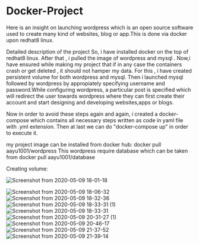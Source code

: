 # Docker-Project

Here is an insight on launching wordpress which is an open source software used to create many kind of websites, blog or app.This is done via docker upon redhat8 linux.

Detailed description of the project So, i have installed docker on the top of redhat8 linux. After that , i pulled the image of wordpress and mysql . Now,i have ensured while making my project that if in any case the containers crash or get deleted , it should not hamper my data. For this , i have created persistent volume for both wordpress and mysql. Then i launched mysql followed by wordpress by appropiately specifying username and password.While configuring wordpress, a particular post is specified which will redirect the user towards wordpress where they can first create their account and start designing and developing websites,apps or blogs.

Now in order to avoid these steps again and again, i created a docker-compose which contains all necessary steps written as code in yaml file with .yml extension. Then at last we can do "docker-compose up" in order to execute it.

my project image can be installed from docker hub:
docker pull aayu1001/wordpress
This wordpress require database which can be taken from 
docker pull aayu1001/database


Creating volume:

![Screenshot from 2020-05-09 18-01-18](https://user-images.githubusercontent.com/65100683/81495174-f2ef3200-92cb-11ea-9287-e28265f2ab12.png)


![Screenshot from 2020-05-09 18-06-32](https://user-images.githubusercontent.com/65100683/81495259-bf60d780-92cc-11ea-8545-dbb8ce820b8f.png)
![Screenshot from 2020-05-09 18-32-36](https://user-images.githubusercontent.com/65100683/81495262-c556b880-92cc-11ea-9e2d-8f7c55f7c672.png)
![Screenshot from 2020-05-09 18-33-31 (1)](https://user-images.githubusercontent.com/65100683/81495346-575ec100-92cd-11ea-81be-245e5b161d02.png)
![Screenshot from 2020-05-09 18-33-31](https://user-images.githubusercontent.com/65100683/81495354-6776a080-92cd-11ea-9837-59ec77fa79e6.png)
![Screenshot from 2020-05-09 20-31-27 (1)](https://user-images.githubusercontent.com/65100683/81495459-0c917900-92ce-11ea-90ac-4ff2237d2e03.png)
![Screenshot from 2020-05-09 20-46-17](https://user-images.githubusercontent.com/65100683/81495464-11eec380-92ce-11ea-91a2-e3c9b3b43ca2.png)
![Screenshot from 2020-05-09 21-37-52](https://user-images.githubusercontent.com/65100683/81495470-1915d180-92ce-11ea-9e1c-8f7fb5e75306.png)
![Screenshot from 2020-05-09 21-39-14](https://user-images.githubusercontent.com/65100683/81495476-1e731c00-92ce-11ea-9b39-116f5359ffd1.png)






